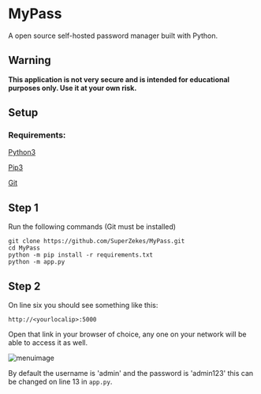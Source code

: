 # MyPass
A open source self-hosted password manager built with Python.

## Warning
**This application is not very secure and is intended for educational purposes only. Use it at your own risk.**

## Setup

### Requirements:

[Python3](https://www.python.org/downloads/)

[Pip3](https://bootstrap.pypa.io/get-pip.py)

[Git](https://git-scm.com/)

## Step 1

Run the following commands (Git must be installed)

```
git clone https://github.com/SuperZekes/MyPass.git
cd MyPass
python -m pip install -r requirements.txt
python -m app.py
```

## Step 2

On line six you should see something like this:

```
http://<yourlocalip>:5000
```

Open that link in your browser of choice, any one on your network will be able to access it as well.

![menuimage](https://i.imgur.com/6f7G85H.png)

By default the username is 'admin' and the password is 'admin123' this can be changed on line 13 in `app.py`.
